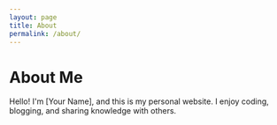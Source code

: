```yaml
---
layout: page
title: About
permalink: /about/
---
```


# About Me

Hello! I'm [Your Name], and this is my personal website. I enjoy coding, blogging, and sharing knowledge with others.
